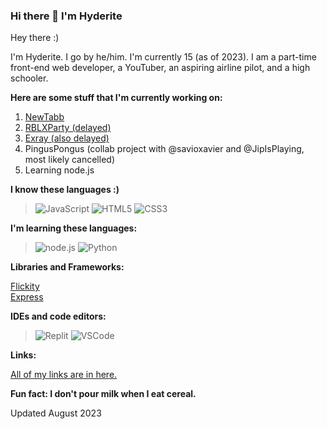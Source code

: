 ### Hi there 👋 I'm **Hyderite**

<!--
**Hyderite/Hyderite** is a ✨ _special_ ✨ repository because its `README.md` (this file) appears on your GitHub profile.

Here are some ideas to get you started:

- 🔭 I’m currently working on ...
- 🌱 I’m currently learning ...
- 👯 I’m looking to collaborate on ...
- 🤔 I’m looking for help with ...
- 💬 Ask me about ...
- 📫 How to reach me: ...
- 😄 Pronouns: ...
- ⚡ Fun fact: ...
-->

Hey there :)

I'm Hyderite. I go by he/him. I'm currently 15 (as of 2023). I am a part-time front-end web developer, a YouTuber, an aspiring airline pilot, and a high schooler. 

**Here are some stuff that I'm currently working on:**

1. <a href="https://newtabb.hyderite.repl.co" target="_blank">NewTabb</a>
2. <a href="https://rblxparty.hyderite.repl.co" target="_blank">RBLXParty (delayed)</a>
3. <a href="https://exray.repl.co" target="_blank">Exray (also delayed)</a>
4. PingusPongus (collab project with @savioxavier and @JipIsPlaying, most likely cancelled)
5. Learning node.js

**I know these languages :)**

> ![JavaScript](https://img.shields.io/badge/JavaScript-F7DF1E?style=for-the-badge&logo=javascript&logoColor=black)
> ![HTML5](https://img.shields.io/badge/html5-%23E34F26.svg?style=for-the-badge&logo=html5&logoColor=white)
> ![CSS3](https://img.shields.io/badge/CSS3-blue?style=for-the-badge&logo=css3&logoColor=white)

**I'm learning these languages:**

> ![node.js](https://img.shields.io/badge/node.js-43853D?style=for-the-badge&logo=node.js&logoColor=white)
> ![Python](https://img.shields.io/badge/python-3670A0?style=for-the-badge&logo=python&logoColor=ffdd54)

**Libraries and Frameworks:**

<a href="https://flickity.metafizzy.co/" target="_blank">Flickity</a>
<br>
<a href="https://expressjs.com/" target="_blank">Express</a>

**IDEs and code editors:**

> ![Replit](https://img.shields.io/badge/Replit-black?style=for-the-badge&logo=replit)
> ![VSCode](https://img.shields.io/badge/VSCode-blue?style=for-the-badge&logo=visualstudiocode)

**Links:**

<a href="https://hyderite.dev/#footer" target="_blank">All of my links are in here.</a>

**Fun fact: I don't pour milk when I eat cereal.**

Updated August 2023
